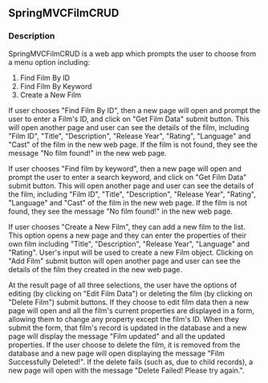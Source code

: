 ## SpringMVCFilmCRUD

### Description

SpringMVCFilmCRUD is a web app which prompts the user to choose from a menu option including:

1. Find Film By ID
2. Find Film By Keyword
3. Create a New Film

If user chooses "Find Film By ID", then a new page will open and prompt the user to enter a Film's ID, and click on "Get Film Data" submit button. This will open another page and user can see the details of the film, including "Film ID", "Title", "Description", "Release Year", "Rating", "Language" and "Cast" of the film in the new web page. If the film is not found, they see the message "No film found!" in the new web page.

If user chooses "Find film by keyword", then a new page will open and prompt the user to enter a search keyword, and click on "Get Film Data" submit button. This will open another page and user can see the details of the film, including "Film ID", "Title", "Description", "Release Year", "Rating", "Language" and "Cast" of the film in the new web page. If the film is not found, they see the message "No film found!" in the new web page.

If user chooses "Create a New Film", they can add a new film to the list. This option opens a new page and they can enter the properties of their own film including "Title", "Description", "Release Year", "Language" and "Rating". User's input will be used to create a new Film object. Clicking on "Add Film" submit button will open another page and user can see the details of the film they created in the new web page.

At the result page of all three selections, the user have the options of editing (by clicking on "Edit Film Data") or deleting the film (by clicking on "Delete Film") submit buttons.
If they choose to edit film data then a new page will open and all the film's current properties are displayed in a form, allowing them to change any property except the film's ID. When they submit the form, that film's record is updated in the database and a new page will display the message "Film updated" and all the updated properties.
If the user choose to delete the film, it is removed from the database and a new page will open displaying the message "Film Successfully Deleted!". If the delete fails (such as, due to child records), a new page will open with the message "Delete Failed! Please try again.".
